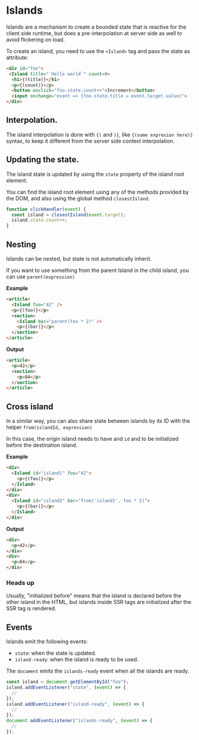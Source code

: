 # Islands

Islands are a mechanism to create a bounded state that is reactive for the
client side runtime, but does a pre-interpolation at server side as well to
avoid flickering on load.

To create an island, you need to use the `<Island>` tag and pass the state as
attribute:

```html
<div id="foo">
 <Island title="`Hello world`" count=0>
  <h1>{(title)}</h1>
  <p>{(count)}</p>
  <button onclick="foo.state.count++">Increment</button>
  <input onchange="event => {foo.state.title = event.target.value}">
</div>
```

## Interpolation.

The island interpolation is done with `{(` and `)}`, like `{(some expresion here)}` syntax, to keep it different from the server side context interpolation.

## Updating the state.

The island state is updated by using the `state` property of the island root element.

You can find the island root element using any of the methods provided by the DOM, and also using the global method `closestIsland`.

```js
function clickHandler(event) {
  const island = closestIsland(event.target);
  island.state.count++;
}
```

## Nesting

Islands can be nested, but state is not automatically inherit.

If you want to use something from the parent Island in the child island, you can use `parent(expression)`

**Example**

```html
<article>
  <Island foo="42" />
  <p>{(foo)}</p>
  <section>
    <Island bar="parent(foo * 2)" />
    <p>{(bar)}</p>
  </section>
</article>
```

**Output**

```html
<article>
  <p>42</p>
  <section>
    <p>84</p>
  </section>
</article>
```

## Cross island

In a similar way, you can also share state between islands by its ID with the helper `from(islandId, expression)`

In this case, the origin island needs to have and `id` and to be initialized before the destination island.

**Example**

```html
<div>
  <Island id="island1" foo="42">
    <p>{(foo)}</p>
  </Island>
</div>
<div>
  <Island id="island2" bar="from('island1', foo * 2)">
    <p>{(bar)}</p>
  </Island>
</div>
```

**Output**

```html
<div>
  <p>42</p>
</div>
<div>
  <p>84</p>
</div>
```

### Heads up

Usually, "initialized before" means that the island is declared before the other island in the HTML, but islands inside SSR tags are initialized after the SSR tag is rendered.

## Events

Islands emit the following events:

- `state`: when the state is updated.
- `island-ready`: when the island is ready to be used.

The `document` emits the `islands-ready` event when all the islands are ready.

```js
const island = document.getElementById("foo");
island.addEventListener("state", (event) => {
  //
});
island.addEventListener("island-ready", (event) => {
  //
});
document.addEventListener("islands-ready", (event) => {
  //
});
```
